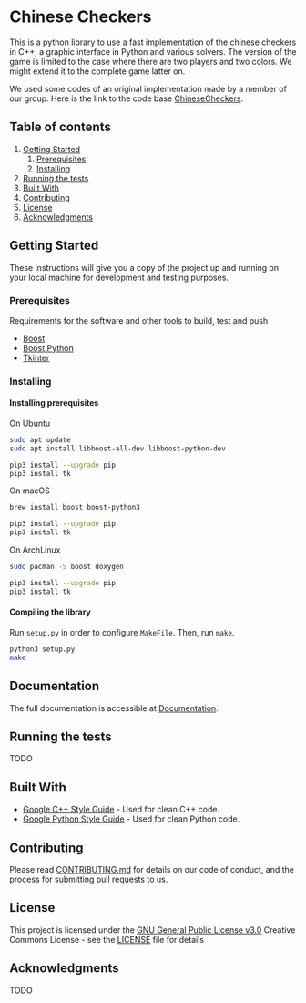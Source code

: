 # Chinese Checkers

This is a python library to use a fast implementation of the chinese checkers in C++, a graphic interface in Python and various solvers. The version of the game is limited to the case where there are two players and two colors. We might extend it to the complete game latter on.

We used some codes of an original implementation made by a member of our group. Here is the link to the code base [ChineseCheckers](https://github.com/Cyvernes/Chinese-Checkers).


## Table of contents 
1. [Getting Started](#getting-started)
    1. [Prerequisites](#prerequisites)
    2. [Installing](#installing)
2. [Running the tests](#running-the-tests)
3. [Built With](#built-with)
4. [Contributing](#contributing)
5. [License](#license)
6. [Acknowledgments](#acknowledgments)

## Getting Started 

These instructions will give you a copy of the project up and running on
your local machine for development and testing purposes.

### Prerequisites

Requirements for the software and other tools to build, test and push 
- [Boost](https://www.boost.org/)
- [Boost.Python](https://www.boost.org/doc/libs/1_72_0/libs/python/doc/html/index.html)
- [Tkinter](https://docs.python.org/3/library/tkinter.html)


### Installing

#### Installing prerequisites

On Ubuntu

```sh
sudo apt update
sudo apt install libboost-all-dev libboost-python-dev

pip3 install --upgrade pip
pip3 install tk
```

On macOS
```sh
brew install boost boost-python3

pip3 install --upgrade pip
pip3 install tk
```

On ArchLinux
```sh
sudo pacman -S boost doxygen

pip3 install --upgrade pip
pip3 install tk
```

#### Compiling the library

Run `setup.py` in order to configure `MakeFile`. Then, run `make`.
```sh
python3 setup.py
make
```

## Documentation

The full documentation is accessible at [Documentation](https://alexicanesse.github.io/ChineseCheckers/index.html).

## Running the tests

TODO


## Built With

  - [Google C++ Style Guide](https://www.contributor-covenant.org/) - Used
    for clean C++ code.
  - [Google Python Style Guide](https://google.github.io/styleguide/pyguide.html) - Used for clean Python code.

## Contributing

Please read [CONTRIBUTING.md](CONTRIBUTING.md) for details on our code
of conduct, and the process for submitting pull requests to us.

## License

This project is licensed under the [GNU General Public License v3.0](LICENSE)
Creative Commons License - see the [LICENSE](LICENSE) file for
details

## Acknowledgments

TODO
